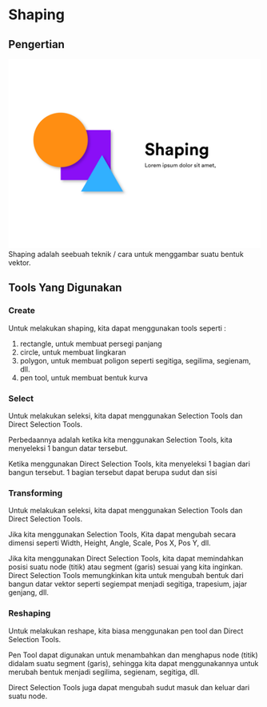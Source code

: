 # Shaping

## Pengertian

![Shaping](assets/shaping.jpg)
Shaping adalah seebuah teknik / cara untuk menggambar suatu bentuk vektor.

## Tools Yang Digunakan

### Create

Untuk melakukan shaping, kita dapat menggunakan tools seperti :

1. rectangle, untuk membuat persegi panjang
2. circle, untuk membuat lingkaran
3. polygon, untuk membuat poligon seperti segitiga, segilima, segienam, dll.
4. pen tool, untuk membuat bentuk kurva

### Select

Untuk melakukan seleksi, kita dapat menggunakan Selection Tools dan Direct Selection Tools.

Perbedaannya adalah ketika kita menggunakan Selection Tools, kita menyeleksi 1 bangun datar tersebut.

Ketika menggunakan Direct Selection Tools, kita menyeleksi 1 bagian dari bangun tersebut. 1 bagian tersebut dapat berupa sudut dan sisi

### Transforming

Untuk melakukan seleksi, kita dapat menggunakan Selection Tools dan Direct Selection Tools.

Jika kita menggunakan Selection Tools, Kita dapat mengubah secara dimensi seperti Width, Height, Angle, Scale, Pos X, Pos Y, dll.

Jika kita menggunakan Direct Selection Tools, kita dapat memindahkan posisi suatu node (titik) atau segment (garis) sesuai yang kita inginkan. Direct Selection Tools memungkinkan kita untuk mengubah bentuk dari bangun datar vektor seperti segiempat menjadi segitiga, trapesium, jajar genjang, dll.

### Reshaping

Untuk melakukan reshape, kita biasa menggunakan pen tool dan Direct Selection Tools.

Pen Tool dapat digunakan untuk menambahkan dan menghapus node (titik) didalam suatu segment (garis), sehingga kita dapat menggunakannya untuk merubah bentuk menjadi segilima, segienam, segitiga, dll.

Direct Selection Tools juga dapat mengubah sudut masuk dan keluar dari suatu node.
